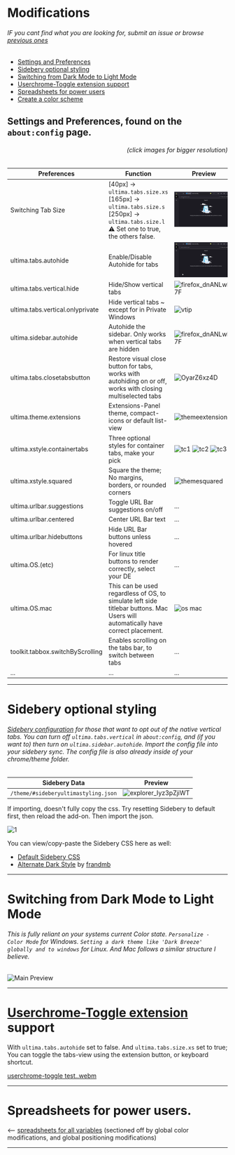 # Modifications
###### IF you cant find what you are looking for, submit an issue or browse [previous ones](https://github.com/soulhotel/FF-ULTIMA/issues?q=is%3Aissue+is%3Aclosed)
- [Settings and Preferences](./Modification.md#settings-and-preferences-found-on-the-aboutconfig-page)
- [Sidebery optional styling](./Modification.md#sidebery-optional-styling)
- [Switching from Dark Mode to Light Mode](./Modification.md#switching-from-dark-mode-to-light-mode)
- [Userchrome-Toggle extension support](./Modification.md#userchrome-toggle-extension-support)
- [Spreadsheets for power users](./Modification.md#spreadsheets-for-power-users)
- [Create a color scheme](New-Color-Scheme.md)


## Settings and Preferences, found on the `about:config` page.
###### <p align="right">(click images for bigger resolution)</p>

| Preferences          | Function            | Preview             |
|----------------------------------|---------------------|---------------------|
| Switching Tab Size               |  [40px] -> `ultima.tabs.size.xs` <br> [165px] -> `ultima.tabs.size.s` <br> [250px] -> `ultima.tabs.size.l` <br> :warning: Set one to true, the others false. | ![tabsizechange](preview/tabsizechange.gif) |
| ultima.tabs.autohide             | Enable/Disable Autohide for tabs | ![tabsize](preview/autohideon.gif) |
| ultima.tabs.vertical.hide        | Hide/Show vertical tabs | ![firefox_dnANLwlC7F](https://github.com/soulhotel/FF-ULTIMA/assets/155501797/fd1153a0-95ef-4490-a929-92e0de632804) |
| ultima.tabs.vertical.onlyprivate | Hide vertical tabs ~ except for in Private Windows | ![vtip](https://github.com/soulhotel/FF-ULTIMA/assets/155501797/9f4f4f65-74e3-4a2b-b552-f501429ccb21) |
| ultima.sidebar.autohide          | Autohide the sidebar. Only works when vertical tabs are hidden | ![firefox_dnANLwlC7F](https://github.com/soulhotel/FF-ULTIMA/assets/155501797/fd1153a0-95ef-4490-a929-92e0de632804) |
| ultima.tabs.closetabsbutton      | Restore visual close button for tabs, works with autohiding on or off, works with closing multiselected tabs | ![OyarZ6xz4D](https://github.com/soulhotel/FF-ULTIMA/assets/155501797/1c190448-7502-435d-a27e-86f7a96364f3) |
| ultima.theme.extensions          | Extensions-Panel theme, compact-icons or default list-view | ![themeextensions](https://github.com/soulhotel/FF-ULTIMA/assets/155501797/b81bce27-5927-4a0d-9bd5-e970477458d9) |
| ultima.xstyle.containertabs      | Three optional styles for container tabs, make your pick | ![tc1](https://github.com/soulhotel/FF-ULTIMA/assets/155501797/6b867554-6e9c-41a3-9c96-9ebc14d15b42) ![tc2](https://github.com/soulhotel/FF-ULTIMA/assets/155501797/15fb335d-e9fa-402e-83a9-0ddd67581f94) ![tc3](https://github.com/soulhotel/FF-ULTIMA/assets/155501797/afda38b4-5c4b-4093-b98f-63c138af2023) |
| ultima.xstyle.squared            | Square the theme; No margins, borders, or rounded corners | ![themesquared](https://github.com/soulhotel/FF-ULTIMA/assets/155501797/ba858526-3178-462c-9bf0-4be3e4bc9ab0) |
| ultima.urlbar.suggestions | Toggle URL Bar suggestions on/off | ... |
| ultima.urlbar.centered | Center URL Bar text | ... |
| ultima.urlbar.hidebuttons | Hide URL Bar buttons unless hovered | ... |
| ultima.OS.(etc) | For linux title buttons to render correctly, select your DE | ... |
| ultima.OS.mac | This can be used regardless of OS, to simulate left side titlebar buttons. Mac Users will automatically have correct placement. | ![os mac](https://github.com/soulhotel/FF-ULTIMA/assets/155501797/66226d4f-0a10-4c25-be5e-4d244c29ae92) |
| toolkit.tabbox.switchByScrolling | Enables scrolling on the tabs bar, to switch between tabs | ... |
| ... | ... | ... |

---

# Sidebery optional styling
###### [Sidebery configuration](https://github.com/soulhotel/FF-ULTIMA/blob/main/doc/sideberyimport.json) for those that want to opt out of the native vertical tabs. You can turn off `ultima.tabs.vertical` in `about:config`, and (if you want to) then turn on `ultima.sidebar.autohide`. Import the config file into your sidebery sync. The config file is also already inside of your chrome/theme folder.

| Sidebery Data                            | Preview                      |
|------------------------------------------|------------------------------|
| `/theme/#sideberyultimastyling.json` | ![explorer_Iyz3pZjiWT](https://github.com/soulhotel/FF-ULTIMA/assets/155501797/0b73c1d5-7c41-464c-b6a2-839d8485dfdc) |

If importing, doesn't fully copy the css. Try resetting Sidebery to default first, then reload the add-on. Then import the json.

![1](https://github.com/soulhotel/FF-ULTIMA/assets/155501797/3bbc954e-aeba-416b-955e-da5aac9d4446)

You can view/copy-paste the Sidebery CSS here as well:
- [Default Sidebery CSS](https://github.com/soulhotel/FF-ULTIMA/blob/main/doc/style-editor.css)
- [Alternate Dark Style](https://github.com/soulhotel/FF-ULTIMA/blob/main.update.branch/doc/sidebery-alt-dark.css) by [frandmb](https://github.com/frandmb)

---

# Switching from Dark Mode to Light Mode
###### This is fully reliant on your systems current Color state. `Personalize - Color Mode` for Windows. `Setting a dark theme like 'Dark Breeze' globally and to windows` for Linux. And Mac follows a similar structure I believe.

![Main Preview](preview/prev1.gif)

---

# [Userchrome-Toggle extension](https://addons.mozilla.org/en-US/firefox/addon/userchrome-toggle/) support
With `ultima.tabs.autohide` set to false. And `ultima.tabs.size.xs` set to true; You can toggle the tabs-view using the extension button, or keyboard shortcut.

[userchrome-toggle test..webm](https://github.com/soulhotel/FF-ULTIMA/assets/44523955/252b3bae-f1c8-41ad-afa7-1e67d7f441cb)

---

# Spreadsheets for power users.
<-- [spreadsheets for all variables](https://github.com/soulhotel/FF-ULTIMA/blob/main/doc/spreadsheet-all-ultima-variables.md) (sectioned off by global color modifications, and global positioning modifications)

---
<br>



